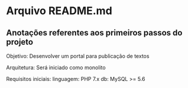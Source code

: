 # Arquivo README.md
## Anotações referentes aos primeiros passos do projeto

Objetivo: Desenvolver um portal para publicação de textos

Arquitetura: Será iniciado como monolito

Requisitos iniciais:
    linguagem: PHP 7.x
    db: MySQL >= 5.6
